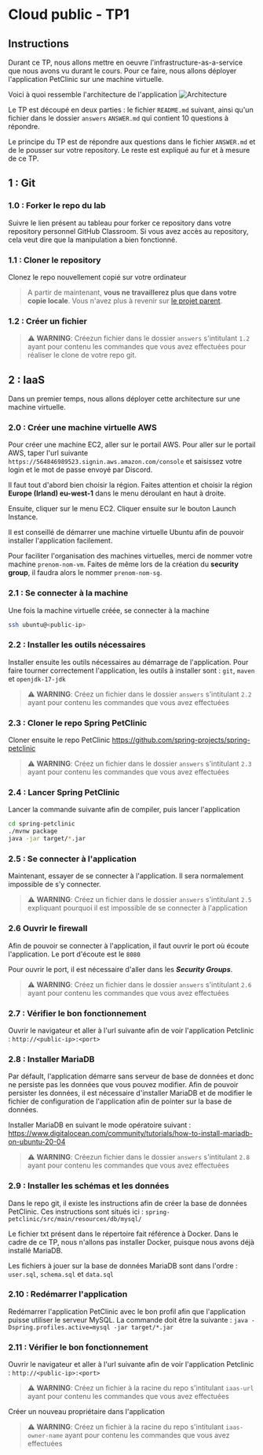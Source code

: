 # Cloud public - TP1

## Instructions
Durant ce TP, nous allons mettre en oeuvre l'infrastructure-as-a-service que nous avons vu durant le cours. Pour ce faire, nous allons déployer l'application PetClinic sur une machine virtuelle.

Voici à quoi ressemble l'architecture de l'application
![Architecture](https://spring-petclinic.github.io/images/petclinic-microservices-architecture.png "Architecture")

Le TP est découpé en deux parties : le fichier `README.md` suivant, ainsi qu'un fichier dans le dossier `answers` `ANSWER.md` qui contient 10 questions à répondre.

Le principe du TP est de répondre aux questions dans le fichier `ANSWER.md` et de le pousser sur votre repository. Le reste est expliqué au fur et à mesure de ce TP.

## 1 : Git
### 1.0 : Forker le repo du lab
Suivre le lien présent au tableau pour forker ce repository dans votre repository personnel GitHub Classroom. Si vous avez accès au repository, cela veut dire que la manipulation a bien fonctionné.

### 1.1 : Cloner le repository
Clonez le repo nouvellement copié sur votre ordinateur 
> A partir de maintenant, **vous ne travaillerez plus que dans votre copie locale**. Vous n'avez plus à revenir sur [le projet parent](https://github.com/cours-hei/tp1).
 
### 1.2 : Créer un fichier
> ⚠️  **WARNING**: Créezun fichier dans le dossier `answers` s'intitulant `1.2` ayant pour contenu les commandes que vous avez effectuées pour réaliser le clone de votre repo git.

## 2 : IaaS
Dans un premier temps, nous allons déployer cette architecture sur une machine virtuelle.

### 2.0 : Créer une machine virtuelle AWS
Pour créer une machine EC2, aller sur le portail AWS. Pour aller sur le portail AWS, taper l'url suivante `https://564846989523.signin.aws.amazon.com/console` et saisissez votre login et le mot de passe envoyé par Discord.

Il faut tout d'abord bien choisir la région. Faites attention et choisir la région **Europe (Irland) eu-west-1** dans le menu déroulant en haut à droite.

Ensuite, cliquer sur le menu EC2. Cliquer ensuite sur le bouton Launch Instance.

Il est conseillé de démarrer une machine virtuelle Ubuntu afin de pouvoir installer l'application facilement.

Pour faciliter l'organisation des machines virtuelles, merci de nommer votre machine `prenom-nom-vm`. Faites de même lors de la création du **security group**, il faudra alors le nommer `prenom-nom-sg`.

### 2.1 : Se connecter à la machine
Une fois la machine virtuelle créée, se connecter à la machine
```bash
ssh ubuntu@<public-ip>
```

### 2.2 : Installer les outils nécessaires
Installer ensuite les outils nécessaires au démarrage de l'application. Pour faire tourner correctement l'application, les outils à installer sont : `git`, `maven` et `openjdk-17-jdk`
> ⚠️  **WARNING**: Créez un fichier dans le dossier `answers` s'intitulant `2.2` ayant pour contenu les commandes que vous avez effectuées

### 2.3 : Cloner le repo Spring PetClinic
Cloner ensuite le repo PetClinic https://github.com/spring-projects/spring-petclinic
> ⚠️  **WARNING**: Créez un fichier dans le dossier `answers` s'intitulant `2.3` ayant pour contenu les commandes que vous avez effectuées

### 2.4 : Lancer Spring PetClinic
Lancer la commande suivante afin de compiler, puis lancer l'application
```bash
cd spring-petclinic
./mvnw package
java -jar target/*.jar
```

### 2.5 : Se connecter à l'application
Maintenant, essayer de se connecter à l'application. Il sera normalement impossible de s'y connecter.
> ⚠️  **WARNING**: Créez un fichier dans le dossier `answers` s'intitulant `2.5` expliquant pourquoi il est impossible de se connecter à l'application

### 2.6 Ouvrir le firewall
Afin de pouvoir se connecter à l'application, il faut ouvrir le port où écoute l'application. Le port d'écoute est le `8080`

Pour ouvrir le port, il est nécessaire d'aller dans les ***Security Groups***.
> ⚠️  **WARNING**: Créez un fichier dans le dossier `answers` s'intitulant `2.6` ayant pour contenu les commandes que vous avez effectuées

### 2.7 : Vérifier le bon fonctionnement
Ouvrir le navigateur et aller à l'url suivante afin de voir l'application Petclinic : `http://<public-ip>:<port>`

### 2.8 : Installer MariaDB
Par défault, l'application démarre sans serveur de base de données et donc ne persiste pas les données que vous pouvez modifier. Afin de pouvoir persister les données, il est nécessaire d'installer MariaDB et de modifier le fichier de configuration de l'application afin de pointer sur la base de données.

Installer MariaDB en suivant le mode opératoire suivant : https://www.digitalocean.com/community/tutorials/how-to-install-mariadb-on-ubuntu-20-04
> ⚠️  **WARNING**: Créezun fichier dans le dossier `answers` s'intitulant `2.8` ayant pour contenu les commandes que vous avez effectuées

### 2.9 : Installer les schémas et les données
Dans le repo git, il existe les instructions afin de créer la base de données PetClinic. Ces instructions sont situés ici : `spring-petclinic/src/main/resources/db/mysql/`

Le fichier txt présent dans le répertoire fait référence à Docker. Dans le cadre de ce TP, nous n'allons pas installer Docker, puisque nous avons déjà installé MariaDB.

Les fichiers à jouer sur la base de données MariaDB sont dans l'ordre : `user.sql`, `schema.sql` et `data.sql`

### 2.10 : Redémarrer l'application
Redémarrer l'application PetClinic avec le bon profil afin que l'application puisse utiliser le serveur MySQL. La commande doit être la suivante : `java -Dspring.profiles.active=mysql -jar target/*.jar`

### 2.11 : Vérifier le bon fonctionnement
Ouvrir le navigateur et aller à l'url suivante afin de voir l'application Petclinic : `http://<public-ip>:<port>`

> ⚠️  **WARNING**: Créez un fichier à la racine du repo s'intitulant `iaas-url` ayant pour contenu les commandes que vous avez effectuées

Créer un nouveau propriétaire dans l'application

> ⚠️  **WARNING**: Créez un fichier à la racine du repo s'intitulant `iaas-owner-name` ayant pour contenu les commandes que vous avez effectuées
